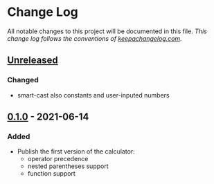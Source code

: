 # Change Log
All notable changes to this project will be documented in this file.
*This change log follows the conventions of [keepachangelog.com](http://keepachangelog.com/).*

## [Unreleased]
### Changed
- smart-cast also constants and user-inputed numbers

## [0.1.0] - 2021-06-14
### Added
- Publish the first version of the calculator:
  - operator precedence
  - nested parentheses support
  - function support

[Unreleased]: https://github.com/sykoram/calculator/compare/v0.1.0...HEAD
[0.1.0]: https://github.com/sykoram/calculator/releases/tag/v0.1.0
